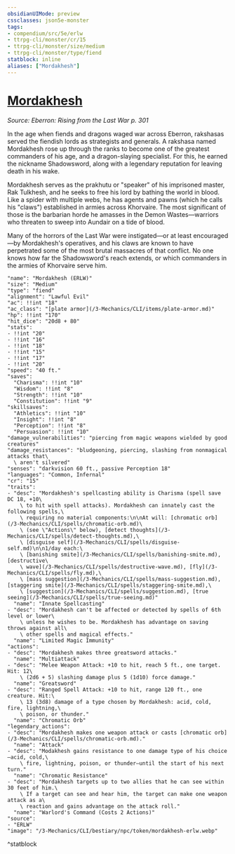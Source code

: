 ```yaml
---
obsidianUIMode: preview
cssclasses: json5e-monster
tags:
- compendium/src/5e/erlw
- ttrpg-cli/monster/cr/15
- ttrpg-cli/monster/size/medium
- ttrpg-cli/monster/type/fiend
statblock: inline
aliases: ["Mordakhesh"]
---
```

# [Mordakhesh](3-Mechanics\CLI\bestiary\npc/mordakhesh-erlw.md)
*Source: Eberron: Rising from the Last War p. 301*  

In the age when fiends and dragons waged war across Eberron, rakshasas served the fiendish lords as strategists and generals. A rakshasa named Mordakhesh rose up through the ranks to become one of the greatest commanders of his age, and a dragon-slaying specialist. For this, he earned the nickname Shadowsword, along with a legendary reputation for leaving death in his wake.

Mordakhesh serves as the prakhutu or "speaker" of his imprisoned master, Rak Tulkhesh, and he seeks to free his lord by bathing the world in blood. Like a spider with multiple webs, he has agents and pawns (which he calls his "claws") established in armies across Khorvaire. The most significant of those is the barbarian horde he amasses in the Demon Wastes—warriors who threaten to sweep into Aundair on a tide of blood.

Many of the horrors of the Last War were instigated—or at least encouraged—by Mordakhesh's operatives, and his claws are known to have perpetrated some of the most brutal massacres of that conflict. No one knows how far the Shadowsword's reach extends, or which commanders in the armies of Khorvaire serve him.

```statblock
"name": "Mordakhesh (ERLW)"
"size": "Medium"
"type": "fiend"
"alignment": "Lawful Evil"
"ac": !!int "18"
"ac_class": "[plate armor](/3-Mechanics/CLI/items/plate-armor.md)"
"hp": !!int "170"
"hit_dice": "20d8 + 80"
"stats":
- !!int "20"
- !!int "16"
- !!int "18"
- !!int "15"
- !!int "17"
- !!int "20"
"speed": "40 ft."
"saves":
  "Charisma": !!int "10"
  "Wisdom": !!int "8"
  "Strength": !!int "10"
  "Constitution": !!int "9"
"skillsaves":
  "Athletics": !!int "10"
  "Insight": !!int "8"
  "Perception": !!int "8"
  "Persuasion": !!int "10"
"damage_vulnerabilities": "piercing from magic weapons wielded by good creatures"
"damage_resistances": "bludgeoning, piercing, slashing from nonmagical attacks that\
  \ aren't silvered"
"senses": "darkvision 60 ft., passive Perception 18"
"languages": "Common, Infernal"
"cr": "15"
"traits":
- "desc": "Mordakhesh's spellcasting ability is Charisma (spell save DC 18, +10\
    \ to hit with spell attacks). Mordakhesh can innately cast the following spells,\
    \ requiring no material components:\n\nAt will: [chromatic orb](/3-Mechanics/CLI/spells/chromatic-orb.md)\
    \ (see \"Actions\" below), [detect thoughts](/3-Mechanics/CLI/spells/detect-thoughts.md),\
    \ [disguise self](/3-Mechanics/CLI/spells/disguise-self.md)\n\n1/day each:\
    \ [banishing smite](/3-Mechanics/CLI/spells/banishing-smite.md), [destructive\
    \ wave](/3-Mechanics/CLI/spells/destructive-wave.md), [fly](/3-Mechanics/CLI/spells/fly.md),\
    \ [mass suggestion](/3-Mechanics/CLI/spells/mass-suggestion.md), [staggering smite](/3-Mechanics/CLI/spells/staggering-smite.md),\
    \ [suggestion](/3-Mechanics/CLI/spells/suggestion.md), [true seeing](/3-Mechanics/CLI/spells/true-seeing.md)"
  "name": "Innate Spellcasting"
- "desc": "Mordakhesh can't be affected or detected by spells of 6th level or lower\
    \ unless he wishes to be. Mordakhesh has advantage on saving throws against all\
    \ other spells and magical effects."
  "name": "Limited Magic Immunity"
"actions":
- "desc": "Mordakhesh makes three greatsword attacks."
  "name": "Multiattack"
- "desc": "Melee Weapon Attack: +10 to hit, reach 5 ft., one target. Hit: 12\
    \ (2d6 + 5) slashing damage plus 5 (1d10) force damage."
  "name": "Greatsword"
- "desc": "Ranged Spell Attack: +10 to hit, range 120 ft., one creature. Hit:\
    \ 13 (3d8) damage of a type chosen by Mordakhesh: acid, cold, fire, lightning,\
    \ poison, or thunder."
  "name": "Chromatic Orb"
"legendary_actions":
- "desc": "Mordakhesh makes one weapon attack or casts [chromatic orb](/3-Mechanics/CLI/spells/chromatic-orb.md)."
  "name": "Attack"
- "desc": "Modakhesh gains resistance to one damage type of his choice—acid, cold,\
    \ fire, lightning, poison, or thunder—until the start of his next turn."
  "name": "Chromatic Resistance"
- "desc": "Mordakhesh targets up to two allies that he can see within 30 feet of him.\
    \ If a target can see and hear him, the target can make one weapon attack as a\
    \ reaction and gains advantage on the attack roll."
  "name": "Warlord's Command (Costs 2 Actions)"
"source":
- "ERLW"
"image": "/3-Mechanics/CLI/bestiary/npc/token/mordakhesh-erlw.webp"
```
^statblock